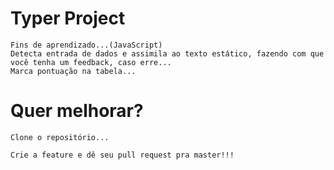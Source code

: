 # Typer Project
```
Fins de aprendizado...(JavaScript)
Detecta entrada de dados e assimila ao texto estático, fazendo com que você tenha um feedback, caso erre...
Marca pontuação na tabela...
```
# Quer melhorar?
```
Clone o repositório...
```
```
Crie a feature e dê seu pull request pra master!!!
```
